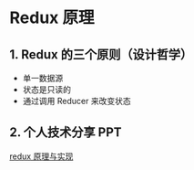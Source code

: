 # Redux 原理

## 1. Redux 的三个原则（设计哲学）

- 单一数据源
- 状态是只读的
- 通过调用 Reducer 来改变状态

## 2. 个人技术分享 PPT

[redux 原理与实现](./assets/redux原理与实现.key)
